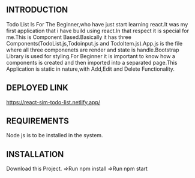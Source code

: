 INTRODUCTION
------------
Todo List Is For The Beginner,who have just start learning react.It was my first application that i have build using react.In that respect it is special for me.This is Component Based.Basically it has three Components(TodoList.js,Todoinput.js and TodoItem.js).App.js is the file where all three componenets are render and state is handle.Bootstrap Library is used for styling.For Beginner it is important to know how a components is created and then imported into a separated page.This Application is static in nature,with Add,Edit and Delete Functionality. 

DEPLOYED LINK
------------
https://react-sim-todo-list.netlify.app/

REQUIREMENTS
------------
Node js is to be installed in the system. 
 
INSTALLATION
------------
Download this Project.
 =>Run npm install
 =>Run npm start
 
